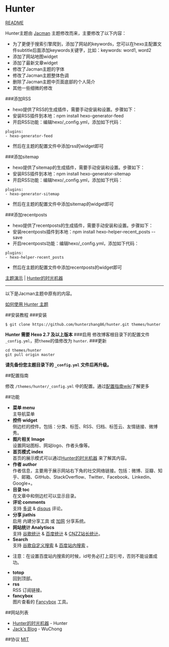 # Hunter

[README](/README.md)

Hunter主题由 [Jacman](https://github.com/wuchong/jacman) 主题修改而来，主要修改了以下内容：
* 为了更便于搜索引擎爬到，添加了网站的keywords，您可以在hexo主配置文件subtitle后面添加keywords关键字，比如：keywords: word1, word2
* 添加了网站地图widget
* 添加了最新文章widget
* 修改了Jacman主题的字体
* 修改了Jacman主题整体色调
* 删除了Jacman主题中页面底部的个人简介
* 其他一些细微的修改

###添加RSS
- hexo提供了RSS的生成插件，需要手动安装和设置。步骤如下：
- 安装RSS插件到本地：npm install hexo-generator-feed
- 开启RSS功能：编辑hexo/_config.yml，添加如下代码：
```
plugins:
- hexo-generator-feed
```
- 然后在主题的配置文件中添加rss的widget即可

###添加sitemap
- hexo提供了sitemap的生成插件，需要手动安装和设置。步骤如下：
- 安装RSS插件到本地：npm install hexo-generator-sitemap
- 开启RSS功能：编辑hexo/_config.yml，添加如下代码：
```
plugins:
- hexo-generator-sitemap
```
- 然后在主题的配置文件中添加sitemap的widget即可

###添加recentposts
- hexo提供了recentposts的生成插件，需要手动安装和设置。步骤如下：
- 安装recentposts插件到本地：npm install hexo-helper-recent_posts --save
- 开启recentposts功能：编辑hexo/_config.yml，添加如下代码：
```
plugins:
- hexo-helper-recent_posts
```
- 然后在主题的配置文件中添加recentposts的widget即可

[主题演示](http://www.ihunter.me) | [Hunter的时光机器](http://www.ihunter.me)

---
以下是Jacman主题中原有的内容。

[如何使用 Hunter 主题](http://www.ihunter.me/%E5%A6%82%E4%BD%95%E4%BD%BF%E7%94%A8Hexo%E4%B8%BB%E9%A2%98Hunter.html)

##安装教程
###安装
```
$ git clone https://github.com/hunterzhang86/hunter.git themes/hunter
```
**Hunter 需要 Hexo 2.7 及以上版本** 
###启用
修改博客根目录下的配置文件 `_config.yml`，把`theme`的值修改为 `hunter`.
###更新
```
cd themes/hunter
git pull origin master
```
**请先备份您主题目录下的 `_config.yml` 文件后再升级。**

##配置指南

修改  `/themes/hunter/_config.yml` 中的配置。通过[配置指南wiki](https://github.com/wuchong/jacman/wiki/%E9%85%8D%E7%BD%AE%E6%8C%87%E5%8D%97)了解更多

##功能
- **菜单 menu**  
 主导航菜单
- **控件 widget**  
 侧边栏的控件。包括：分类、标签、RSS、归档、标签云、友情链接、微博秀。
- **图片相关 Image**  
 设置网站图标、网站logo、作者头像等。
- **首页模式 index**  
 首页的展示模式可以通过[Hunter的时光机器](http://ihunter.me) 来了解其内容。
- **作者 author**  
 作者信息，主要用于展示网站右下角的社交网络链接。包括：微博、豆瓣、知乎、邮箱、GitHub、StackOverflow、Twitter、Facebook、Linkedin、Google+。
- **目录 toc**  
 在文章中和侧边栏可以显示目录。
- **评论 comments**  
 支持 [多说](http://duoshuo.com/) & [disqus](https://disqus.com/) 评论。
- **分享 jiathis**  
 启用 内建分享工具 或 [加网](http://www.jiathis.com/) 分享系统。
- **网站统计 Analytiscs**  
 支持 [谷歌统计](http://www.google.com/analytics/) & [百度统计](http://tongji.baidu.com/) & [CNZZ站长统计](http://www.cnzz.com/)。
- **Search**  
 支持 [谷歌自定义搜索](https://www.google.com/cse/ ) & [百度站内搜索](http://zn.baidu.com/) 。
 * 注意：在设置百度站内搜索的时候，id号务必打上双引号，否则不能设置成功。
- **totop**  
 回到顶部。
- **rss**  
 RSS 订阅链接。
- **fancybox**  
 图片查看的 [Fancybox](http://fancyapps.com/fancybox/) 工具。

##网站列表
- [Hunter的时光机器](http://www.ihunter.me) - Hunter
- [Jack's Blog](http://wuchong.me) - WuChong

##协议
[MIT](/LICENSE)
